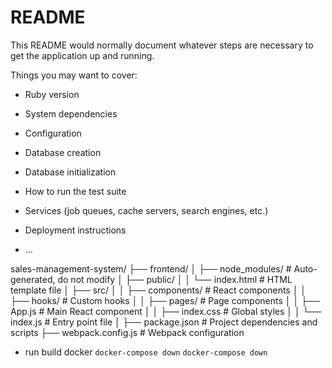 # README

This README would normally document whatever steps are necessary to get the
application up and running.

Things you may want to cover:

* Ruby version

* System dependencies

* Configuration

* Database creation

* Database initialization

* How to run the test suite

* Services (job queues, cache servers, search engines, etc.)

* Deployment instructions

* ...

sales-management-system/
├── frontend/
│   ├── node_modules/              # Auto-generated, do not modify
│   ├── public/
│   │   └── index.html             # HTML template file
│   ├── src/
│   │   ├── components/            # React components
│   │   ├── hooks/                 # Custom hooks
│   │   ├── pages/                 # Page components
│   │   ├── App.js                 # Main React component
│   │   ├── index.css              # Global styles
│   │   └── index.js               # Entry point file
│   ├── package.json               # Project dependencies and scripts
├── webpack.config.js              # Webpack configuration

- run build docker
  `docker-compose down` 
  `docker-compose down` 